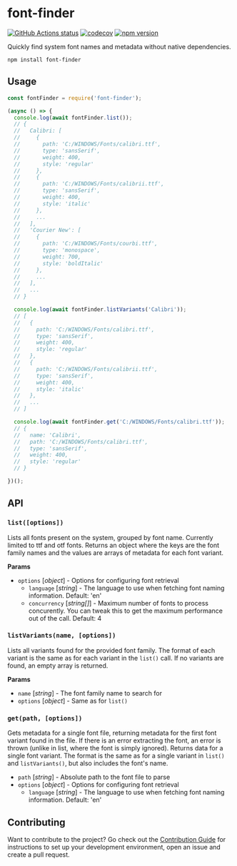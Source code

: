 # font-finder

[![GitHub Actions status](https://github.com/princjef/font-finder/workflows/Test/badge.svg)](https://github.com/princjef/font-finder/actions)
[![codecov](https://codecov.io/gh/princjef/font-finder/branch/master/graph/badge.svg)](https://codecov.io/gh/princjef/font-finder)
[![npm version](https://img.shields.io/npm/v/font-finder.svg)](https://npmjs.org/package/font-finder)

Quickly find system font names and metadata without native dependencies.

```
npm install font-finder
```

## Usage

```js
const fontFinder = require('font-finder');

(async () => {
  console.log(await fontFinder.list());
  // {
  //   Calibri: [
  //     {
  //       path: 'C:/WINDOWS/Fonts/calibri.ttf',
  //       type: 'sansSerif',
  //       weight: 400,
  //       style: 'regular'
  //     },
  //     {
  //       path: 'C:/WINDOWS/Fonts/calibrii.ttf',
  //       type: 'sansSerif',
  //       weight: 400,
  //       style: 'italic'
  //     },
  //     ...
  //   ],
  //   'Courier New': [
  //     {
  //       path: 'C:/WINDOWS/Fonts/courbi.ttf',
  //       type: 'monospace',
  //       weight: 700,
  //       style: 'boldItalic'
  //     },
  //     ...
  //   ],
  //   ...
  // }

  console.log(await fontFinder.listVariants('Calibri'));
  // [
  //   {
  //     path: 'C:/WINDOWS/Fonts/calibri.ttf',
  //     type: 'sansSerif',
  //     weight: 400,
  //     style: 'regular'
  //   },
  //   {
  //     path: 'C:/WINDOWS/Fonts/calibrii.ttf',
  //     type: 'sansSerif',
  //     weight: 400,
  //     style: 'italic'
  //   },
  //   ...
  // ]

  console.log(await fontFinder.get('C:/WINDOWS/Fonts/calibri.ttf'));
  // {
  //   name: 'Calibri',
  //   path: 'C:/WINDOWS/Fonts/calibri.ttf',
  //   type: 'sansSerif',
  //   weight: 400,
  //   style: 'regular'
  // }

})();
```

## API

### `list([options])`

Lists all fonts present on the system, grouped by font name. Currently limited
to ttf and otf fonts. Returns an object where the keys are the font family names
and the values are arrays of metadata for each font variant.

**Params**

 * `options` [*object*] - Options for configuring font retrieval
    * `language` [*string*] - The language to use when fetching font naming
      information. Default: 'en'
    * `concurrency` [*string[]*] - Maximum number of fonts to process
      concurently. You can tweak this to get the maximum performance out of the
      call. Default: 4

### `listVariants(name, [options])`

Lists all variants found for the provided font family. The format of each
variant is the same as for each variant in the `list()` call. If no variants are
found, an empty array is returned.

**Params**

 * `name` [*string*] - The font family name to search for
 * `options` [*object*] - Same as for `list()`

### `get(path, [options])`

Gets metadata for a single font file, returning metadata for the first font
variant found in the file. If there is an error extracting the font, an error is
thrown (unlike in list, where the font is simply ignored). Returns data for a
single font variant. The format is the same as for a single variant in `list()`
and `listVariants()`, but also includes the font's name.

 * `path` [*string*] - Absolute path to the font file to parse
 * `options` [*object*] - Options for configuring font retrieval
    * `language` [*string*] - The language to use when fetching font naming
      information. Default: 'en'

## Contributing

Want to contribute to the project? Go check out the [Contribution
Guide](CONTRIBUTING.md) for instructions to set up your development
environment, open an issue and create a pull request.
